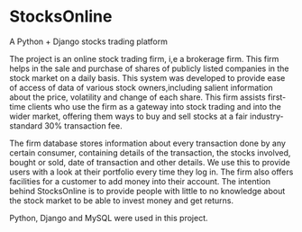 # StocksOnline

A Python + Django stocks trading platform


  
The project is an online stock trading firm, i,e a brokerage firm. 
This firm helps in the  sale and purchase of shares of publicly listed companies in the stock market on a daily basis. This system was developed to provide ease of access of data of various stock owners,including salient information about the price, volatility and change of each share.
This firm assists first-time  clients who use the firm as a gateway into stock trading and into the wider market, offering them ways to buy and sell  stocks at a fair industry-standard 30% transaction fee.

The firm database stores information about every transaction done by any certain consumer, containing details of the transaction, the stocks involved, bought or sold, date of transaction and other details. We use this to provide users with a look at their portfolio every time they log in. The firm also offers facilities for a customer  to add money into their account. 
The intention behind StocksOnline is to provide people with little to no knowledge about the stock market to be able to invest money and get returns.

Python, Django and MySQL were used in this project. 


